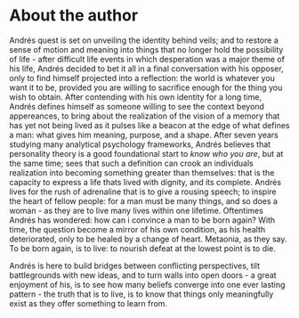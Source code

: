 
# About the author

Andrés quest is set on unveiling the identity behind veils; and to restore a sense of motion and meaning into things that no longer hold the possibility of life - after difficult life events in which desperation was a major theme of his life, Andrés decided to bet it all in a final conversation with his opposer, only to find himself projected into a reflection: the world is whatever you want it to be, provided you are willing to sacrifice enough for the thing you wish to obtain. After contending with his own identity for a long time, Andrés defines himself as someone willing to see the context beyond appereances, to bring about the realization of the vision of a memory that has yet not being lived as it pulses like a beacon at the edge of what defines a man: what gives him meaning, purpose, and a shape. After seven years studying many analytical psychology frameworks, Andrés believes that personality theory is a good foundational start to _know who you are_, but at the same time; sees that such a definition can crook an individuals realization into becoming something greater than themselves: that is the capacity to express a life thats lived with dignity, and its complete. Andrés lives for the rush of adrenaline that is to give a rousing speech; to inspire the heart of fellow people: for a man must be many things, and so does a woman - as they are to live many lives within one lifetime. Oftentimes Andrés has wondered: how can i convince a man to be born again? With time, the question become a mirror of his own condition, as his health deteriorated, only to be healed by a change of heart. Metaonia, as they say. To be born again, is to live: to nourish defeat at the lowest point is to die.

Andrés is here to build bridges between conflicting perspectives, tilt battlegrounds with new ideas, and to turn walls into open doors - a great enjoyment of his, is to see how many beliefs converge into one ever lasting pattern - the truth that is to live, is to know that things only meaningfully exist as they offer something to learn from.




